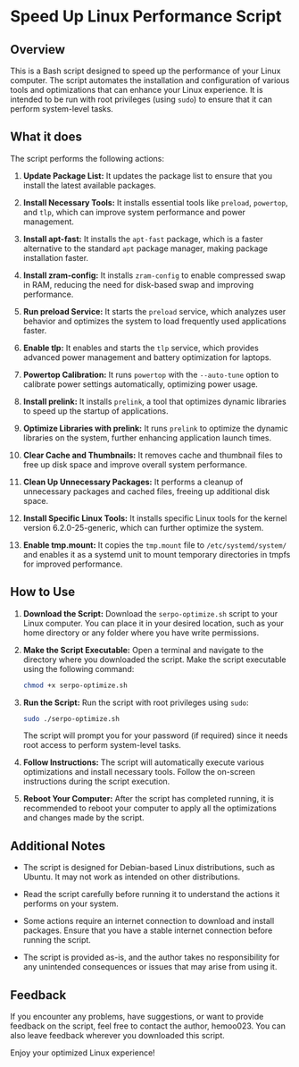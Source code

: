 # Speed Up Linux Performance Script

## Overview

This is a Bash script designed to speed up the performance of your Linux computer. The script automates the installation and configuration of various tools and optimizations that can enhance your Linux experience. It is intended to be run with root privileges (using `sudo`) to ensure that it can perform system-level tasks.

## What it does

The script performs the following actions:

1. **Update Package List:** It updates the package list to ensure that you install the latest available packages.

2. **Install Necessary Tools:** It installs essential tools like `preload`, `powertop`, and `tlp`, which can improve system performance and power management.

3. **Install apt-fast:** It installs the `apt-fast` package, which is a faster alternative to the standard `apt` package manager, making package installation faster.

4. **Install zram-config:** It installs `zram-config` to enable compressed swap in RAM, reducing the need for disk-based swap and improving performance.

5. **Run preload Service:** It starts the `preload` service, which analyzes user behavior and optimizes the system to load frequently used applications faster.

6. **Enable tlp:** It enables and starts the `tlp` service, which provides advanced power management and battery optimization for laptops.

7. **Powertop Calibration:** It runs `powertop` with the `--auto-tune` option to calibrate power settings automatically, optimizing power usage.

8. **Install prelink:** It installs `prelink`, a tool that optimizes dynamic libraries to speed up the startup of applications.

9. **Optimize Libraries with prelink:** It runs `prelink` to optimize the dynamic libraries on the system, further enhancing application launch times.

10. **Clear Cache and Thumbnails:** It removes cache and thumbnail files to free up disk space and improve overall system performance.

11. **Clean Up Unnecessary Packages:** It performs a cleanup of unnecessary packages and cached files, freeing up additional disk space.

12. **Install Specific Linux Tools:** It installs specific Linux tools for the kernel version 6.2.0-25-generic, which can further optimize the system.

13. **Enable tmp.mount:** It copies the `tmp.mount` file to `/etc/systemd/system/` and enables it as a systemd unit to mount temporary directories in tmpfs for improved performance.

## How to Use

1. **Download the Script:**
   Download the `serpo-optimize.sh` script to your Linux computer. You can place it in your desired location, such as your home directory or any folder where you have write permissions.

2. **Make the Script Executable:**
   Open a terminal and navigate to the directory where you downloaded the script. Make the script executable using the following command:

   ```bash
   chmod +x serpo-optimize.sh
   ```

3. **Run the Script:**
   Run the script with root privileges using `sudo`:

   ```bash
   sudo ./serpo-optimize.sh
   ```

   The script will prompt you for your password (if required) since it needs root access to perform system-level tasks.

4. **Follow Instructions:**
   The script will automatically execute various optimizations and install necessary tools. Follow the on-screen instructions during the script execution.

5. **Reboot Your Computer:**
   After the script has completed running, it is recommended to reboot your computer to apply all the optimizations and changes made by the script.

## Additional Notes

- The script is designed for Debian-based Linux distributions, such as Ubuntu. It may not work as intended on other distributions.

- Read the script carefully before running it to understand the actions it performs on your system.

- Some actions require an internet connection to download and install packages. Ensure that you have a stable internet connection before running the script.

- The script is provided as-is, and the author takes no responsibility for any unintended consequences or issues that may arise from using it.

## Feedback

If you encounter any problems, have suggestions, or want to provide feedback on the script, feel free to contact the author, hemoo023. You can also leave feedback wherever you downloaded this script.

Enjoy your optimized Linux experience!
